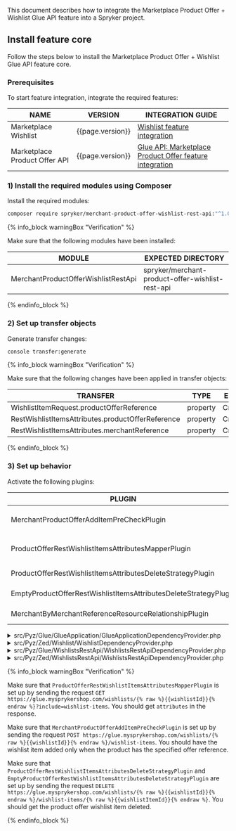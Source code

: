 This document describes how to integrate the Marketplace Product Offer + Wishlist Glue API feature into a Spryker project.

## Install feature core

Follow the steps below to install the Marketplace Product Offer + Wishlist Glue API feature core.

### Prerequisites

To start feature integration, integrate the required features:

| NAME | VERSION | INTEGRATION GUIDE |
|-|-|-|
| Marketplace Wishlist | {{page.version}} |[Wishlist feature integration](/docs/pbc/all/shopping-list-and-wishlist/{{page.version}}/marketplace/install-and-upgrade/install-features/install-the-marketplace-wishlist-feature.html) |
| Marketplace Product Offer API    | {{page.version}}  | [Glue API: Marketplace Product Offer feature integration](/docs/pbc/all/offer-management/{{page.version}}/marketplace/install-and-upgrade/install-glue-api/install-the-marketplace-product-offer-glue-api.html) |

### 1) Install the required modules using Composer

Install the required modules:

```bash
composer require spryker/merchant-product-offer-wishlist-rest-api:"^1.0.0" --update-with-dependencies
```

{% info_block warningBox "Verification" %}

Make sure that the following modules have been installed:

| MODULE | EXPECTED DIRECTORY |
|-|-|
| MerchantProductOfferWishlistRestApi | spryker/merchant-product-offer-wishlist-rest-api |

{% endinfo_block %}

### 2) Set up transfer objects

Generate transfer changes:

```bash
console transfer:generate
```

{% info_block warningBox "Verification" %}

Make sure that the following changes have been applied in transfer objects:

| TRANSFER | TYPE | EVENT | PATH |
|-|-|-|-|
| WishlistItemRequest.productOfferReference  | property | Created | src/Generated/Shared/Transfer/WishlistItemRequestTransfer |
| RestWishlistItemsAttributes.productOfferReference  | property | Created | src/Generated/Shared/Transfer/RestWishlistItemsAttributesTransfer |
| RestWishlistItemsAttributes.merchantReference  | property | Created | src/Generated/Shared/Transfer/RestWishlistItemsAttributesTransfer |

{% endinfo_block %}

### 3) Set up behavior

Activate the following plugins:

| PLUGIN | SPECIFICATION | PREREQUISITES | NAMESPACE |
|---|---|---|---|
| MerchantProductOfferAddItemPreCheckPlugin | Returns `WishlistPreAddItemCheckResponse.isSuccess=false` if no product offers found by the `WishlistItem.productOfferReference` transfer property. |  | Spryker\Zed\MerchantProductOfferWishlist\Communication\Plugin\Wishlist |
| ProductOfferRestWishlistItemsAttributesMapperPlugin | Populates `RestWishlistItemsAttributes.id` with the following pattern: `{WishlistItem.sku}_{WishlistItemTransfer.productOfferReference}`. |  | Spryker\Glue\MerchantProductOfferWishlistRestApi\Plugin\Wishlist |
| ProductOfferRestWishlistItemsAttributesDeleteStrategyPlugin | Checks if requested the wishlist item exists in the wishlist item collection. |  | Spryker\Zed\MerchantProductOfferWishlistRestApi\Communication\Plugin |
| EmptyProductOfferRestWishlistItemsAttributesDeleteStrategyPlugin | Checks if the requested wishlist item exists in the wishlist item collection. |  | Spryker\Zed\MerchantProductOfferWishlistRestApi\Communication\Plugin |
| MerchantByMerchantReferenceResourceRelationshipPlugin | Adds `merchants` resources as relationship by merchant references in the attributes. |  | Spryker\Glue\MerchantsRestApi\Plugin\GlueApplication |

<details><summary markdown='span'>src/Pyz/Glue/GlueApplication/GlueApplicationDependencyProvider.php</summary>

```php
<?php

namespace Pyz\Glue\GlueApplication;

use Spryker\Glue\GlueApplication\GlueApplicationDependencyProvider as SprykerGlueApplicationDependencyProvider;
use Spryker\Glue\MerchantsRestApi\Plugin\GlueApplication\MerchantByMerchantReferenceResourceRelationshipPlugin;
use Spryker\Glue\GlueApplicationExtension\Dependency\Plugin\ResourceRelationshipCollectionInterface;
use Spryker\Glue\WishlistsRestApi\WishlistsRestApiConfig;

class GlueApplicationDependencyProvider extends SprykerGlueApplicationDependencyProvider
{
    /**
     * @param \Spryker\Glue\GlueApplicationExtension\Dependency\Plugin\ResourceRelationshipCollectionInterface $resourceRelationshipCollection
     *
     * @return \Spryker\Glue\GlueApplicationExtension\Dependency\Plugin\ResourceRelationshipCollectionInterface
     */
    protected function getResourceRelationshipPlugins(
        ResourceRelationshipCollectionInterface $resourceRelationshipCollection
    ): ResourceRelationshipCollectionInterface {
        $resourceRelationshipCollection->addRelationship(
            WishlistsRestApiConfig::RESOURCE_WISHLIST_ITEMS,
            new MerchantByMerchantReferenceResourceRelationshipPlugin()
        );

        return $resourceRelationshipCollection;
    }
}
```

</details>

<details><summary markdown='span'>src/Pyz/Zed/Wishlist/WishlistDependencyProvider.php</summary>

```php
<?php
namespace Pyz\Zed\Wishlist;

use Spryker\Zed\MerchantProductOfferWishlist\Communication\Plugin\Wishlist\MerchantProductOfferAddItemPreCheckPlugin;
use Spryker\Zed\Wishlist\WishlistDependencyProvider as SprykerWishlistDependencyProvider;

class WishlistDependencyProvider extends SprykerWishlistDependencyProvider
{
    /**
     * @return array<\Spryker\Zed\WishlistExtension\Dependency\Plugin\AddItemPreCheckPluginInterface>
     */
    protected function getAddItemPreCheckPlugins(): array
    {
        return [
            new MerchantProductOfferAddItemPreCheckPlugin(),
        ];
    }

}
```
</details>

<details><summary markdown='span'>src/Pyz/Glue/WishlistsRestApi/WishlistsRestApiDependencyProvider.php</summary>

```php
<?php

namespace Pyz\Glue\WishlistsRestApi;

use Spryker\Glue\MerchantProductOfferWishlistRestApi\Plugin\Wishlist\ProductOfferRestWishlistItemsAttributesMapperPlugin;
use Spryker\Glue\WishlistsRestApi\WishlistsRestApiDependencyProvider as SprykerWishlistsRestApiDependencyProvider;

class WishlistsRestApiDependencyProvider extends SprykerWishlistsRestApiDependencyProvider
{
    /**
     * @return array<\Spryker\Glue\WishlistsRestApiExtension\Dependency\Plugin\RestWishlistItemsAttributesMapperPluginInterface>
     */
    protected function getRestWishlistItemsAttributesMapperPlugins(): array
    {
        return [
            new ProductOfferRestWishlistItemsAttributesMapperPlugin(),
        ];
    }
}
```
</details>

<details><summary markdown='span'>src/Pyz/Zed/WishlistsRestApi/WishlistsRestApiDependencyProvider.php</summary>

```php
<?php
namespace Pyz\Zed\WishlistsRestApi;

use Spryker\Zed\MerchantProductOfferWishlistRestApi\Communication\Plugin\EmptyProductOfferRestWishlistItemsAttributesDeleteStrategyPlugin;
use Spryker\Zed\MerchantProductOfferWishlistRestApi\Communication\Plugin\ProductOfferRestWishlistItemsAttributesDeleteStrategyPlugin;
use Spryker\Zed\WishlistsRestApi\WishlistsRestApiDependencyProvider as SprykerWishlistsRestApiDependencyProvider;

class WishlistsRestApiDependencyProvider extends SprykerWishlistsRestApiDependencyProvider
{
    /**
     * @return array<\Spryker\Zed\WishlistsRestApiExtension\Dependency\Plugin\RestWishlistItemsAttributesDeleteStrategyPluginInterface>
     */
    protected function getRestWishlistItemsAttributesDeleteStrategyPlugins(): array
    {
        return [
            new ProductOfferRestWishlistItemsAttributesDeleteStrategyPlugin(),
            new EmptyProductOfferRestWishlistItemsAttributesDeleteStrategyPlugin(),
        ];
    }
}
```
</details>

{% info_block warningBox "Verification" %}

Make sure that `ProductOfferRestWishlistItemsAttributesMapperPlugin` is set up by sending the request `GET https://glue.mysprykershop.com/wishlists/{% raw %}{{wishlistId}}{% endraw %}?include=wishlist-items`. You should get `attributes` in the response.

Make sure that `MerchantProductOfferAddItemPreCheckPlugin` is set up by sending the request `POST https://glue.mysprykershop.com/wishlists/{% raw %}{{wishlistId}}{% endraw %}/wishlist-items`. You should have the wishlist item added only when the product has the specified offer reference.

Make sure that `ProductOfferRestWishlistItemsAttributesDeleteStrategyPlugin` and `EmptyProductOfferRestWishlistItemsAttributesDeleteStrategyPlugin` are set up by sending the request `DELETE https://glue.mysprykershop.com/wishlists/{% raw %}{{wishlistId}}{% endraw %}/wishlist-items/{% raw %}{{wishlistItemId}}{% endraw %}`. You should get the product offer wishlist item deleted.

{% endinfo_block %}
